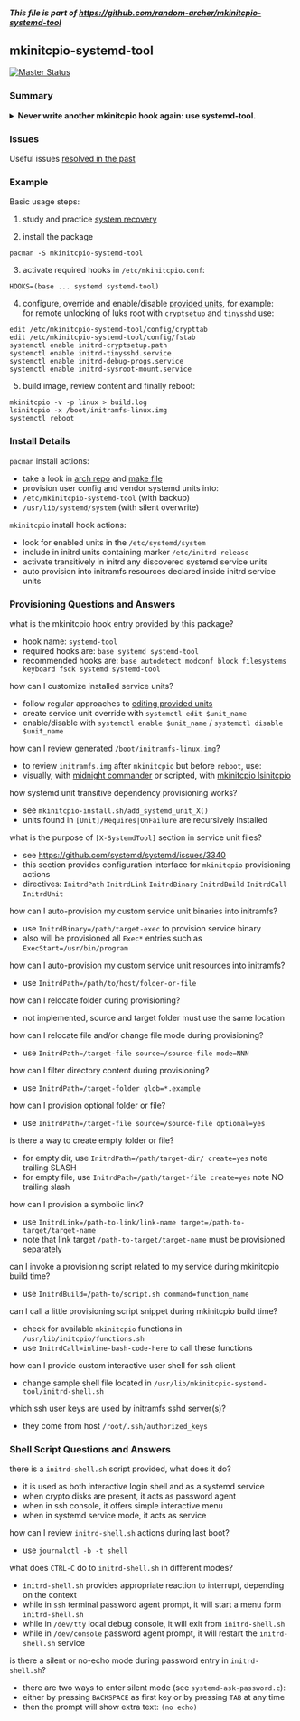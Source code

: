 ##### This file is part of https://github.com/random-archer/mkinitcpio-systemd-tool

## mkinitcpio-systemd-tool

[![Master Status](https://dev.azure.com/random-archer/mkinitcpio-systemd-tool/_apis/build/status/random-archer.mkinitcpio-systemd-tool?branchName=master)](https://dev.azure.com/random-archer/mkinitcpio-systemd-tool/_build/latest?definitionId=1&branchName=master)

### Summary

<details>
<summary>
  <b>Never write another mkinitcpio hook again: use systemd-tool.</b>
</summary>
<br/>

Provisioning tool for systemd in initramfs (systemd-tool):

#### mkinitcpio hook name: `systemd-tool`

Core features provided by the hook:
* unified systemd + mkinitcpio configuration
* automatic provisioning of binary and config resources
* on-demand invocation of mkinitcpio scripts and in-line functions

Features provided by the included service units:
* initrd debugging
* early network setup
* interactive user shell
* remote ssh access in initrd
* cryptsetup + plymouth support
* cryptsetup + custom password agent

</details>

### Issues

Useful issues [resolved in the past](https://github.com/random-archer/mkinitcpio-systemd-tool/wiki)

### Example

Basic usage steps:

1) study and practice [system recovery](https://github.com/random-archer/mkinitcpio-systemd-tool/wiki/System-Recovery)<br/>

2) install the package
```
pacman -S mkinitcpio-systemd-tool
```

3) activate required hooks in `/etc/mkinitcpio.conf`:
```
HOOKS=(base ... systemd systemd-tool)
```

4) configure, override and enable/disable [provided units](https://github.com/random-archer/mkinitcpio-systemd-tool/tree/master/src), for example: <br/>
for remote unlocking of luks root with `cryptsetup` and `tinysshd` use:
```
edit /etc/mkinitcpio-systemd-tool/config/crypttab
edit /etc/mkinitcpio-systemd-tool/config/fstab
systemctl enable initrd-cryptsetup.path
systemctl enable initrd-tinysshd.service
systemctl enable initrd-debug-progs.service
systemctl enable initrd-sysroot-mount.service
```

5) build image, review content and finally reboot:
```
mkinitcpio -v -p linux > build.log
lsinitcpio -x /boot/initramfs-linux.img
systemctl reboot
```

### Install Details

`pacman` install actions:
* take a look in [arch repo](https://git.archlinux.org/svntogit/community.git/tree/trunk/PKGBUILD?h=packages/mkinitcpio-systemd-tool)
  and [make file](https://github.com/random-archer/mkinitcpio-systemd-tool/blob/master/Makefile)
* provision user config and vendor systemd units into:
* `/etc/mkinitcpio-systemd-tool` (with backup)
* `/usr/lib/systemd/system` (with silent overwrite)

`mkinitcpio` install hook actions:
* look for enabled units in the `/etc/systemd/system`
* include in initrd units containing marker `/etc/initrd-release`
* activate transitively in initrd any discovered systemd service units
* auto provision into initramfs resources declared inside initrd service units

### Provisioning Questions and Answers

what is the mkinitcpio hook entry provided by this package?
* hook name: `systemd-tool`
* required hooks are: `base systemd systemd-tool`
* recommended hooks are: `base autodetect modconf block filesystems keyboard fsck systemd systemd-tool`

how can I customize installed service units?
* follow regular approaches to [editing provided units](https://wiki.archlinux.org/index.php/systemd#Editing_provided_units)
* create service unit override with `systemctl edit $unit_name`
* enable/disable with `systemctl enable $unit_name` / `systemctl disable $unit_name`

how can I review generated `/boot/initramfs-linux.img`?
* to review `initramfs.img` after `mkinitcpio` but before `reboot`, use:
* visually, with [midnight commander](https://www.archlinux.org/packages/community/x86_64/mc/)
  or scripted, with [mkinitcpio lsinitcpio](https://wiki.archlinux.org/index.php/Mkinitcpio#Extracting_the_image)

how systemd unit transitive dependency provisioning works?
* see `mkinitcpio-install.sh/add_systemd_unit_X()`
* units found in `[Unit]/Requires|OnFailure` are recursively installed

what is the purpose of `[X-SystemdTool]` section in service unit files?
* see https://github.com/systemd/systemd/issues/3340
* this section provides configuration interface for `mkinitcpio` provisioning actions
* directives: `InitrdPath` `InitrdLink` `InitrdBinary` `InitrdBuild` `InitrdCall` `InitrdUnit`

how can I auto-provision my custom service unit binaries into initramfs?
* use `InitrdBinary=/path/target-exec` to provision service binary
* also will be provisioned all `Exec*` entries such as `ExecStart=/usr/bin/program`

how can I auto-provision my custom service unit resources into initramfs?
* use `InitrdPath=/path/to/host/folder-or-file`

how can I relocate folder during provisioning?
* not implemented, source and target folder must use the same location

how can I relocate file and/or change file mode during provisioning?
* use `InitrdPath=/target-file source=/source-file mode=NNN`

how can I filter directory content during provisioning?
* use `InitrdPath=/target-folder glob=*.example`

how can I provision optional folder or file?
* use `InitrdPath=/target-file source=/source-file optional=yes`

is there a way to create empty folder or file?
* for empty dir, use `InitrdPath=/path/target-dir/ create=yes` note trailing SLASH
* for empty file, use `InitrdPath=/path/target-file create=yes` note NO trailing slash

how can I provision a symbolic link?
* use `InitrdLink=/path-to-link/link-name target=/path-to-target/target-name`
* note that link target `/path-to-target/target-name` must be provisioned separately

can I invoke a provisioning script related to my service during mkinitcpio build time?
* use `InitrdBuild=/path-to/script.sh command=function_name`

can I call a little provisioning script snippet during mkinitcpio build time?
* check for available `mkinitcpio` functions in `/usr/lib/initcpio/functions.sh`
* use `InitrdCall=inline-bash-code-here` to call these functions

how can I provide custom interactive user shell for ssh client
* change sample shell file located in `/usr/lib/mkinitcpio-systemd-tool/initrd-shell.sh`

which ssh user keys are used by initramfs sshd server(s)?
* they come from host `/root/.ssh/authorized_keys`

### Shell Script Questions and Answers

there is a `initrd-shell.sh` script provided, what does it do?
* it is used as both interactive login shell and as a systemd service
* when crypto disks are present, it acts as password agent
* when in ssh console, it offers simple interactive menu
* when in systemd service mode, it acts as service

how can I review `initrd-shell.sh` actions during last boot?
* use `journalctl -b -t shell`

what does `CTRL-C` do to `initrd-shell.sh` in different modes?
* `initrd-shell.sh` provides appropriate reaction to interrupt, depending on the context
* while in `ssh` terminal password agent prompt, it will start a menu form `initrd-shell.sh`
* while in `/dev/tty` local debug console, it will exit from `initrd-shell.sh`
* while in `/dev/console` password agent prompt, it will restart the `initrd-shell.sh` service

is there a silent or no-echo mode during password entry in `initrd-shell.sh`?
* there are two ways to enter silent mode (see `systemd-ask-password.c`):
* either by pressing `BACKSPACE` as first key or by pressing `TAB` at any time
* then the prompt will show extra text: `(no echo)`
